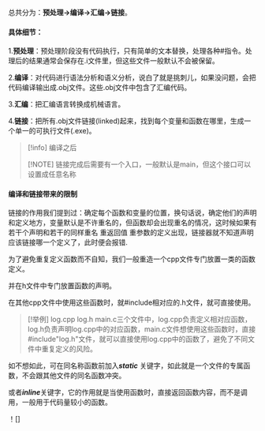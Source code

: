 总共分为：**预处理->编译->汇编->链接**。

#### 具体细节：

1.**预处理**：预处理阶段没有代码执行，只有简单的文本替换，处理各种#指令。处理后的结果通常会保存在.i文件里，但这些文件一般默认不会被保留。

 2.**编译**：对代码进行语法分析和语义分析，说白了就是挑刺儿，如果没问题，会把代码编译输出成.obj文件。这些.obj文件中包含了汇编代码。

3.**汇编**：把汇编语言转换成机械语言。

4.**链接**：把所有.obj文件链接(linked)起来，找到每个变量和函数在哪里，生成一个单一的可执行文件(.exe)。

> [!info] 编译之后
> 
> [!NOTE]
> 链接完成后需要有一个入口，一般默认是main，但这个接口可以设置成任意名称








#### 编译和链接带来的限制
  链接的作用我们提到过：确定每个函数和变量的位置，换句话说，确定他们的声明和定义地方，变量默认是不许重名的，但函数却会出现重名的情况，这时候如果有若干个声明和若干的同样重名 重返回值 重参数的定义出现，链接器就不知道声明应该链接哪一个定义了，此时便会报错.
  
为了避免重复定义函数而不自知，我们一般重造一个cpp文件专门放置一类的函数定义。

并在h文件中专门放置函数的声明。

在其他cpp文件中使用这些函数时，就#include相对应的.h文件，就可直接使用。

> [!举例]
> log.cpp log.h  main.c三个文件中，log.cpp负责定义相对应函数，log.h负责声明log.cpp中的对应函数，main.c文件想使用这些函数时，直接 #include"log.h"文件，就可以直接使用log.cpp中的函数了，避免了不同文件中重复定义的风险。

如不想如此，可在同名称函数前加入***static*** 关键字，如此就是一个文件的专属函数，不会跟其他文件的同名函数冲突。

或者***inline***关键字，它的作用就是当使用函数时，直接返回函数内容，而不是调用，一般用于代码量较小的函数。


！[]